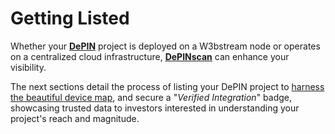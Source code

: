 # Getting Listed

Whether your [**DePIN**](https://iotex.io/blog/what-are-decentralized-physical-infrastructure-networks-depin/) project is deployed on a W3bstream node or operates on a centralized cloud infrastructure, [**DePINscan**](https://depinscan.io/) can enhance your visibility.&#x20;

The next sections detail the process of listing your DePIN project to [harness the beautiful device map](integrating-the-device-map.md), and secure a "_Verified Integration_" badge, showcasing trusted data to investors interested in understanding your project's reach and magnitude.&#x20;
